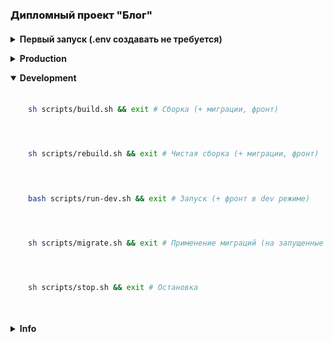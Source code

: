 ### Дипломный проект "Блог"
<details class="block"><summary>Первый запуск (.env создавать не требуется)</summary>

```sh
composer create-project
sh scripts/build.sh
exit
```
```text
- Создаст .env файл
- Сгенерирует ключ
- Соберет проект
- Выполнит миграции
- Соберет фронт
```

</details>
<details class="block"><summary>Production</summary>

```sh
sh scripts/build.sh && exit # Сборка (+ миграции, фронт)
```
```sh
sh scripts/rebuild.sh && exit # Чистая сборка (+ миграции, фронт)
```
```sh
sh scripts/run.sh && exit # Запуск
```
```sh
sh scripts/stop.sh && exit # Остановка
```

</details>
<details class="block" open><summary>Development</summary>

```sh
sh scripts/build.sh && exit # Сборка (+ миграции, фронт)
```
```sh
sh scripts/rebuild.sh && exit # Чистая сборка (+ миграции, фронт)
```
```sh
bash scripts/run-dev.sh && exit # Запуск (+ фронт в dev режиме)
```
```sh
sh scripts/migrate.sh && exit # Применение миграций (на запущенные контейнеры)
```
```sh
sh scripts/stop.sh && exit # Остановка
```

</details>
<details class="block"><summary>Info</summary>

- [Laravel readme](./laravel.README.md)
```text
php artisan db:seed
```

</details>

#### <div class="hidden">Other</div>
<details class="block hidden"><summary>Стили для IDE</summary>

<style>
h1, h2, h3, h4, h5, h6 {
    font-weight: 800;
    margin: 0 0 10px;
    padding: 20px 0 10px;
}
.block {
    margin: 0 0 0 1em;
    padding: 0 0 1em;
}
.block > summary {
    margin: 0 0 0 -1em;
    font-weight: bold;
    cursor: pointer;
}
.block pre {
    border-radius: 10px;
    margin: 10px 0;
    padding: 0.8em 1em;
}
.block pre + pre {
    margin: -8px 0 10px;
}
.hidden {
  display: none;
}
</style>

</details>

